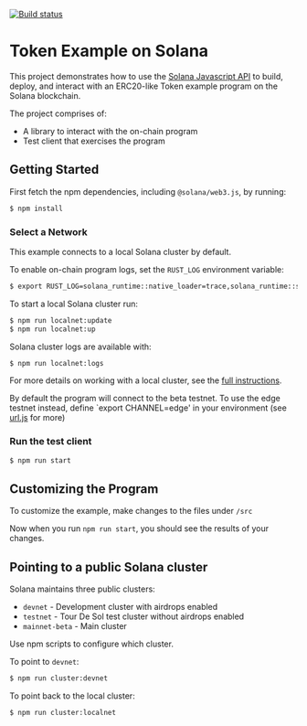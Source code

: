 [![Build status][travis-image]][travis-url]

[travis-image]: https://travis-ci.org/solana-labs/example-token.svg?branch=v1.1
[travis-url]: https://travis-ci.org/solana-labs/example-token

# Token Example on Solana

This project demonstrates how to use the [Solana Javascript API](https://github.com/solana-labs/solana-web3.js)
to build, deploy, and interact with an ERC20-like Token example program on the Solana blockchain.

The project comprises of:

* A library to interact with the on-chain program
* Test client that exercises the program

## Getting Started

First fetch the npm dependencies, including `@solana/web3.js`, by running:
```sh
$ npm install
```

### Select a Network

This example connects to a local Solana cluster by default.

To enable on-chain program logs, set the `RUST_LOG` environment variable:

```bash
$ export RUST_LOG=solana_runtime::native_loader=trace,solana_runtime::system_instruction_processor=trace,solana_runtime::bank=debug,solana_bpf_loader=debug,solana_rbpf=debug
```

To start a local Solana cluster run:
```bash
$ npm run localnet:update
$ npm run localnet:up
```

Solana cluster logs are available with:
```bash
$ npm run localnet:logs
```

For more details on working with a local cluster, see the [full instructions](https://github.com/solana-labs/solana-web3.js#local-network).

By default the program will connect to the
beta testnet.  To use the edge testnet instead, define `export CHANNEL=edge' in
your environment (see [url.js](https://github.com/solana-labs/solana/tree/master/urj.js) for more)

### Run the test client

```sh
$ npm run start
```

## Customizing the Program

To customize the example, make changes to the files under `/src`

Now when you run `npm run start`, you should see the results of your changes.

## Pointing to a public Solana cluster

Solana maintains three public clusters:
- `devnet` - Development cluster with airdrops enabled
- `testnet` - Tour De Sol test cluster without airdrops enabled
- `mainnet-beta` -  Main cluster
  
Use npm scripts to configure which cluster.

To point to `devnet`:
```bash
$ npm run cluster:devnet
```

To point back to the local cluster:
```bash
$ npm run cluster:localnet
```
